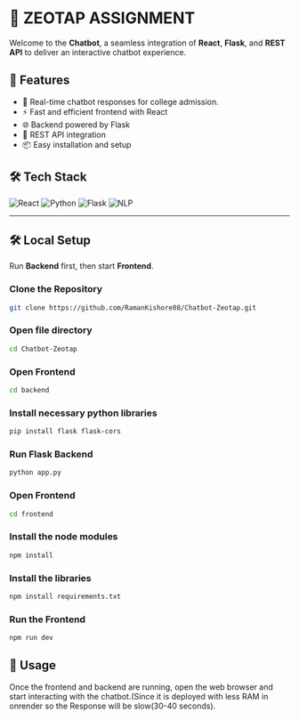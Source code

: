 # 🤖 ZEOTAP ASSIGNMENT

Welcome to the **Chatbot**, a seamless integration of **React**, **Flask**, and **REST API** to deliver an interactive chatbot experience.  

## 🚀 Features  
- 💬 Real-time chatbot responses for college admission.
- ⚡ Fast and efficient frontend with React  
- 🌐 Backend powered by Flask  
- 🔗 REST API integration  
- 📦 Easy installation and setup  

## 🛠️ Tech Stack  
![React](https://img.shields.io/badge/React-20232A?style=for-the-badge&logo=react&logoColor=61DAFB)
![Python](https://img.shields.io/badge/Python-3776AB?style=for-the-badge&logo=python&logoColor=white)
![Flask](https://img.shields.io/badge/Flask-000000?style=for-the-badge&logo=flask&logoColor=white)
![NLP](https://img.shields.io/badge/NLP-FF6F00?style=for-the-badge&logo=ai&logoColor=white)



---


## 🛠️ Local Setup  
Run **Backend** first, then start **Frontend**.

### Clone the Repository  
```bash
git clone https://github.com/RamanKishore08/Chatbot-Zeotap.git
```
### Open file directory
```bash
cd Chatbot-Zeotap
```
### Open Frontend
```bash
cd backend
```
### Install necessary python libraries
```bash
pip install flask flask-cors
```
### Run Flask Backend
```bash
python app.py
```
### Open Frontend
```bash
cd frontend
```
### Install the node modules
```bash
npm install
```

### Install the libraries
```bash
npm install requirements.txt
```

### Run the Frontend
```bash
npm run dev
```


## 🎯 Usage

Once the frontend and backend are running, open the web browser and start interacting with the chatbot.(Since it is deployed with less RAM in onrender so the Response will be slow(30-40 seconds).
